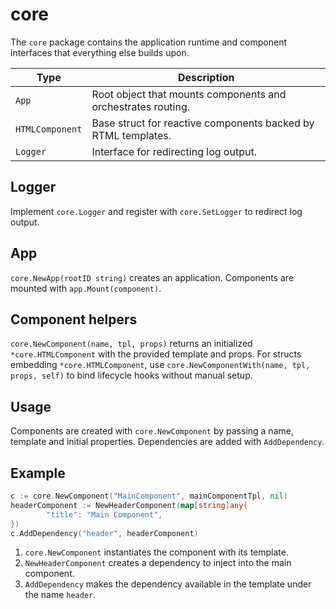 # core

The `core` package contains the application runtime and component
interfaces that everything else builds upon.

| Type | Description |
| --- | --- |
| `App` | Root object that mounts components and orchestrates routing. |
| `HTMLComponent` | Base struct for reactive components backed by RTML templates. |
| `Logger` | Interface for redirecting log output. |

## Logger

Implement `core.Logger` and register with `core.SetLogger` to redirect log
output.

## App

`core.NewApp(rootID string)` creates an application. Components are
mounted with `app.Mount(component)`.

## Component helpers

`core.NewComponent(name, tpl, props)` returns an initialized `*core.HTMLComponent` with the provided template and props.
For structs embedding `*core.HTMLComponent`, use `core.NewComponentWith(name, tpl, props, self)` to bind lifecycle hooks without manual setup.

## Usage

Components are created with `core.NewComponent` by passing a name, template
and initial properties. Dependencies are added with `AddDependency`.

## Example

```go
c := core.NewComponent("MainComponent", mainComponentTpl, nil)
headerComponent := NewHeaderComponent(map[string]any{
        "title": "Main Component",
})
c.AddDependency("header", headerComponent)
```

1. `core.NewComponent` instantiates the component with its template.
2. `NewHeaderComponent` creates a dependency to inject into the main
   component.
3. `AddDependency` makes the dependency available in the template under the
   name `header`.
